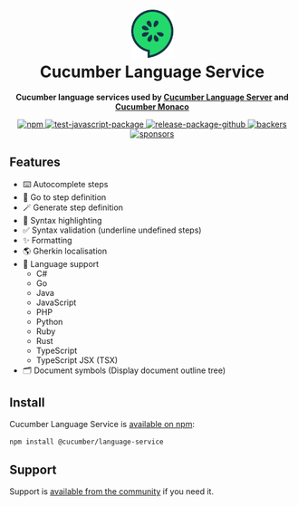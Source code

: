 <h1 align="center">
  <img src="https://raw.githubusercontent.com/cucumber/cucumber-js/46a5a78107be27e99c6e044c69b6e8f885ce456c/docs/images/logo.svg" alt="Cucumber logo" width="75">
  <br>
  Cucumber Language Service
</h1>
<p align="center">
  <b>Cucumber language services used by <a href="https://github.com/cucumber/language-server#readme">Cucumber Language Server</a> and <a href="https://github.com/cucumber/monaco#readme">Cucumber Monaco</a></b>
</p>

<p align="center">
  <a href="https://www.npmjs.com/package/@cucumber/language-service">
    <img src="https://img.shields.io/npm/v/@cucumber/language-service.svg?color=dark-green" alt="npm">
  </a>
  <a href="https://github.com/cucumber/language-service/actions/workflows/test-javascript.yml">
    <img src="https://github.com/cucumber/language-service/actions/workflows/test-javascript.yml/badge.svg" alt="test-javascript-package">
  </a>
  <a href="https://github.com/cucumber/language-service/actions/workflows/release-github.yml">
    <img src="https://github.com/cucumber/language-service/actions/workflows/release-github.yml/badge.svg" alt="release-package-github">
  </a>
  <a href="https://opencollective.com/cucumber">
    <img src="https://opencollective.com/cucumber/backers/badge.svg" alt="backers">
  </a>
  <a href="https://opencollective.com/cucumber">
    <img src="https://opencollective.com/cucumber/sponsors/badge.svg" alt="sponsors">
  </a>
</p>

## Features

- ⌨️ Autocomplete steps
- 📍 Go to step definition
- 🪄 Generate step definition
- 💄 Syntax highlighting
- ✅ Syntax validation (underline undefined steps)
- ✨ Formatting
- 🌎 Gherkin localisation
- 📖 Language support
  - C#
  - Go
  - Java
  - JavaScript
  - PHP
  - Python
  - Ruby
  - Rust
  - TypeScript
  - TypeScript JSX (TSX)
- 🗂 Document symbols (Display document outline tree)

## Install

Cucumber Language Service is [available on npm](https://www.npmjs.com/package/@cucumber/language-service):

```console
npm install @cucumber/language-service
```

## Support

Support is [available from the community](https://cucumber.io/tools/cucumber-open/support/) if you need it.
